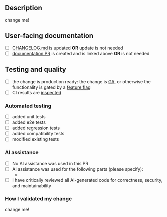 ## Description

<!--
A detailed explanation of the changes in your PR. Feel free to remove this
section if the title of your PR is sufficiently descriptive. To learn more
about contributing to this project, check "*.md" files under:
    https://github.com/stackrox/stackrox/tree/master/.github
-->

change me!

## User-facing documentation

- [ ] [CHANGELOG.md](https://github.com/stackrox/stackrox/blob/master/CHANGELOG.md) is updated **OR** update is not needed
- [ ] [documentation PR](https://spaces.redhat.com/display/StackRox/Submitting+a+User+Documentation+Pull+Request) is created and is linked above **OR** is not needed

## Testing and quality

- [ ] the change is production ready: the change is [GA](https://github.com/stackrox/stackrox/blob/master/PR_GA.md), or otherwise the functionality is gated by a [feature flag](https://github.com/stackrox/stackrox/blob/master/pkg/features/README.md)
- [ ] CI results are [inspected](https://docs.google.com/document/d/1d5ga073jkv4CO1kAJqp8MPGpC6E1bwyrCGZ7S5wKg3w/edit?tab=t.0#heading=h.w4ercgtcg0xp)

### Automated testing

<!--
If no tests have been contributed, please explain why unless it's obvious,
e.g., the PR is a one-line comment change.
-->

- [ ] added unit tests
- [ ] added e2e tests
- [ ] added regression tests
- [ ] added compatibility tests
- [ ] modified existing tests

### AI assistance

<!--
If AI tools were used to generate or assist with code in this PR, please
document which parts and confirm you have reviewed the AI-generated code.
This helps reviewers understand the context and ensures quality standards.
-->

- [ ] No AI assistance was used in this PR
- [ ] AI assistance was used for the following parts (please specify):
  - <!-- e.g., "initial implementation of X function", "test case generation for Y", "refactoring Z module" -->
- [ ] I have critically reviewed all AI-generated code for correctness, security, and maintainability

### How I validated my change

<!--
Use this space to explain **how you validated** that **your change functions
exactly how you expect it**. Feel free to attach JSON snippets, curl commands,
screenshots, etc. Apply a simple benchmark: would the information you provided
convince any reviewer or any external reader that you did enough to validate
your change.

It is acceptable to assume trust and keep this section light, e.g. as a
bullet-point list.

It is acceptable to skip testing in cases when CI is sufficient, or it's a
markdown or code comment change only. It is also acceptable to skip testing for
changes that are too taxing to test before merging. In such case you are
responsible for the change after it gets merged which includes reverting,
fixing, etc. Make sure you validate the change ASAP after it gets merged or
explain in PR when the validation will be performed. Explain here why you
skipped testing in case you did so.

Have you created automated tests for your change? Explain here which validation
activities you did manually and why so.
-->

change me!

